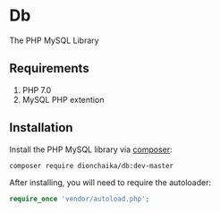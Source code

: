 # Db
The PHP MySQL Library

## Requirements

1. PHP 7.0
2. MySQL PHP extention

## Installation

Install the PHP MySQL library via [composer](https://getcomposer.org/):

```bash
composer require dionchaika/db:dev-master
```

After installing, you will need to require the autoloader:

```php
require_once 'vendor/autoload.php';
```
